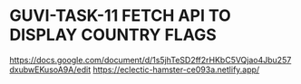 # GUVI-TASK-11 FETCH API TO DISPLAY COUNTRY FLAGS 
https://docs.google.com/document/d/1s5jhTeSD2ff2rHKbC5VQjao4Jbu257dxubwEKusoA9A/edit
https://eclectic-hamster-ce093a.netlify.app/
